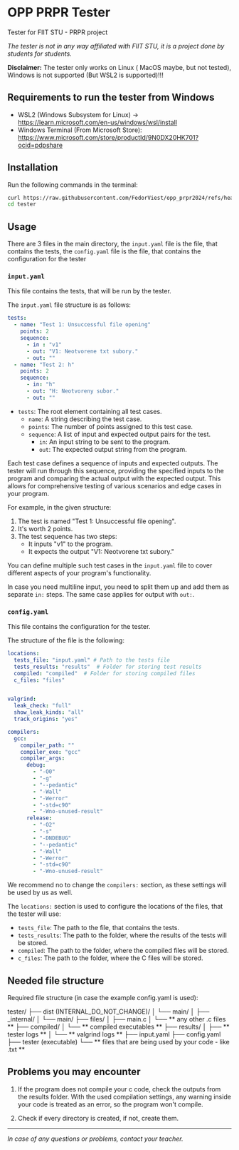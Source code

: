 # OPP PRPR Tester

Tester for FIIT STU - PRPR project

*The tester is not in any way affiliated with FIIT STU, it is a project done by students for students.*

**Disclaimer:** The tester only works on Linux ( MacOS maybe, but not tested), Windows is not supported (But WSL2 is supported)!!!

## Requirements to run the tester from Windows

- WSL2 (Windows Subsystem for Linux) -> https://learn.microsoft.com/en-us/windows/wsl/install
- Windows Terminal (From Microsoft Store): https://www.microsoft.com/store/productId/9N0DX20HK701?ocid=pdpshare

## Installation

Run the following commands in the terminal:

```bash
curl https://raw.githubusercontent.com/FedorViest/opp_prpr2024/refs/heads/main/Tester/install.sh | bash
cd tester
```

## Usage

There are 3 files in the main directory, the `input.yaml` file is the file, that contains the tests, the `config.yaml` file is the file, that contains the configuration for the tester

### `input.yaml`

This file contains the tests, that will be run by the tester. 

The `input.yaml` file structure is as follows:

```yaml
tests:
  - name: "Test 1: Unsuccessful file opening"
    points: 2
    sequence:
      - in : "v1"
      - out: "V1: Neotvorene txt subory."
      - out: ""
  - name: "Test 2: h"
    points: 2
    sequence:
      - in: "h"
      - out: "H: Neotvoreny subor."
      - out: ""
```

- `tests`: The root element containing all test cases.
  - `name`: A string describing the test case.
  - `points`: The number of points assigned to this test case.
  - `sequence`: A list of input and expected output pairs for the test.
    - `in`: An input string to be sent to the program.
    - `out`: The expected output string from the program.

Each test case defines a sequence of inputs and expected outputs. The tester will run through this sequence, providing the specified inputs to the program and comparing the actual output with the expected output. This allows for comprehensive testing of various scenarios and edge cases in your program.

For example, in the given structure:
1. The test is named "Test 1: Unsuccessful file opening".
2. It's worth 2 points.
3. The test sequence has two steps:
   - It inputs "v1" to the program.
   - It expects the output "V1: Neotvorene txt subory."

You can define multiple such test cases in the `input.yaml` file to cover different aspects of your program's functionality.

In case you need multiline input, you need to split them up and add them as separate `in:` steps. The same case applies for output with `out:`.

### `config.yaml`

This file contains the configuration for the tester.

The structure of the file is the following:

```yaml
locations:
  tests_file: "input.yaml" # Path to the tests file
  tests_results: "results"  # Folder for storing test results
  compiled: "compiled"  # Folder for storing compiled files
  c_files: "files"


valgrind:
  leak_check: "full"
  show_leak_kinds: "all"
  track_origins: "yes"

compilers:
  gcc:
    compiler_path: ""
    compiler_exe: "gcc"
    compiler_args:
      debug:
        - "-O0" 
        - "-g"  
        - "--pedantic"  
        - "-Wall"  
        - "-Werror"  
        - "-std=c90"  
        - "-Wno-unused-result"
      release:
        - "-O2"
        - "-s"
        - "-DNDEBUG"
        - "--pedantic"  
        - "-Wall"  
        - "-Werror"  
        - "-std=c90"  
        - "-Wno-unused-result"
```

We recommend no to change the `compilers:` section, as these settings will be used by us as well.

The `locations:` section is used to configure the locations of the files, that the tester will use:

- `tests_file`: The path to the file, that contains the tests.
- `tests_results`: The path to the folder, where the results of the tests will be stored.
- `compiled`: The path to the folder, where the compiled files will be stored.
- `c_files`: The path to the folder, where the C files will be stored.

## Needed file structure

Required file structure (in case the example config.yaml is used):

tester/
├── dist (INTERNAL_DO_NOT_CHANGE)/
│   └── main/
│       ├── _internal/
│       └── main/
├── files/
│   ├── main.c
│   └── ** any other .c files ** 
├── compiled/
│   └── ** compiled executables **
├── results/
│   ├── ** tester logs **
│   └── ** valgrind logs **
├── input.yaml
├── config.yaml
├── tester (executable)
└── ** files that are being used by your code - like .txt **

## Problems you may encounter

1. If the program does not compile your c code, check the outputs from the results folder. With the used compilation settings, any warning inside your code is treated as an error, so the program won't compile.

2. Check if every directory is created, if not, create them.

___

*In case of any questions or problems, contact your teacher.*


